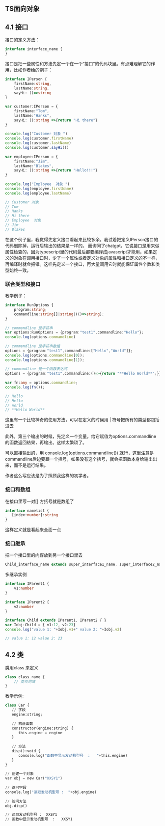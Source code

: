 ## TS面向对象
## 4.1 接口

接口的定义方法：
```typescript
interface interface_name { 
}
```


接口是把一些属性和方法先定一个在一个“接口”的代码块里。有点难理解它的作用，比如作者给的例子：
```typescript
interface IPerson { 
    firstName:string, 
    lastName:string, 
    sayHi: ()=>string 
} 
 
var customer:IPerson = { 
    firstName:"Tom",
    lastName:"Hanks", 
    sayHi: ():string =>{return "Hi there"} 
} 
 
console.log("Customer 对象 ") 
console.log(customer.firstName) 
console.log(customer.lastName) 
console.log(customer.sayHi())  
 
var employee:IPerson = { 
    firstName:"Jim",
    lastName:"Blakes", 
    sayHi: ():string =>{return "Hello!!!"} 
} 
 
console.log("Employee  对象 ") 
console.log(employee.firstName) 
console.log(employee.lastName)

// Customer 对象
// Tom
// Hanks
// Hi there
// Employee  对象
// Jim
// Blakes
```
在这个例子里，我觉得先定义接口看起来比较多余。我试着把定义IPerson接口的代码删除掉，运行后输出的结果是一样的。
而询问了chatgpt，它说接口是用来做属性检查的，因为typescript里的代码最后都要编译成javascript才能用，如果定义的对象在调用接口时，少了一个属性或者定义对象的属性和接口定义的不一样，再编译时就会报错。这样先定义一个接口，再大量调用它时就能保证属性个数和类型始终一致。

### 联合类型和接口
教学例子：
```typescript
interface RunOptions { 
    program:string; 
    commandline:string[]|string|(()=>string); 
} 
 
// commandline 是字符串
var options:RunOptions = {program:"test1",commandline:"Hello"}; 
console.log(options.commandline)  
 
// commandline 是字符串数组
options = {program:"test1",commandline:["Hello","World"]}; 
console.log(options.commandline[0]); 
console.log(options.commandline[1]);  
 
// commandline 是一个函数表达式
options = {program:"test1",commandline:()=>{return "**Hello World**";}}; 
 
var fn:any = options.commandline; 
console.log(fn());

// Hello
// Hello
// World
// **Hello World**
```
这里有一个比较神奇的使用方法，可以在定义的时候用 | 符号把所有的类型都包括进去

此外，第三个输出的时候，先定义一个变量，给它赋值为options.commandline的函数返回结果，再输出。这样太繁琐了。

可以直接输出的，用 console.log(options.commandline()) 就行，这里注意是commandline后边要跟一个括号，如果没有这个括号，就会把函数本身给输出出来，而不是运行结果。

作者这么写应该是为了照顾我这样的初学者。


### 接口和数组
在接口里写一对[]  方括号就是数组了
```typescript
interface namelist { 
   [index:number]:string 
} 
```
这样定义就是看起来全面一点


### 接口继承
把一个接口里的内容放到另一个接口里去

```typescript
Child_interface_name extends super_interface1_name, super_interface2_name,…,super_interfaceN_name
```

多继承实例
```typescript
interface IParent1 { 
    v1:number 
} 
 
interface IParent2 { 
    v2:number 
} 
 
interface Child extends IParent1, IParent2 { } 
var Iobj:Child = { v1:12, v2:23} 
console.log("value 1: "+Iobj.v1+" value 2: "+Iobj.v2)

// value 1: 12 value 2: 23
```


## 4.2 类

类用class 来定义
```typescript
class class_name { 
    // 类作用域
}
```

教学示例:
```python
class Car { 
   // 字段
   engine:string; 
   
   // 构造函数
   constructor(engine:string) { 
      this.engine = engine 
   }  
   
   // 方法
   disp():void { 
      console.log("函数中显示发动机型号  :   "+this.engine) 
   } 
} 
 
// 创建一个对象
var obj = new Car("XXSY1")
 
// 访问字段
console.log("读取发动机型号 :  "+obj.engine)  
 
// 访问方法
obj.disp()

// 读取发动机型号 :  XXSY1
// 函数中显示发动机型号  :   XXSY1
```

